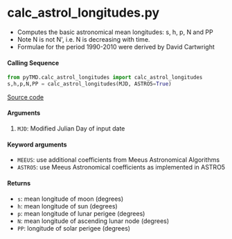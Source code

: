 calc_astrol_longitudes.py
=========================

 - Computes the basic astronomical mean longitudes: s, h, p, N and PP
 - Note N is not N', i.e. N is decreasing with time.
 - Formulae for the period 1990-2010 were derived by David Cartwright

#### Calling Sequence
```python
from pyTMD.calc_astrol_longitudes import calc_astrol_longitudes
s,h,p,N,PP = calc_astrol_longitudes(MJD, ASTRO5=True)
```
[Source code](https://github.com/tsutterley/pyTMD/blob/main/pyTMD/calc_astrol_longitudes.py)

#### Arguments
 1. `MJD`: Modified Julian Day of input date

#### Keyword arguments
 - `MEEUS`: use additional coefficients from Meeus Astronomical Algorithms
 - `ASTRO5`: use Meeus Astronomical coefficients as implemented in ASTRO5

#### Returns
 - `s`: mean longitude of moon (degrees)
 - `h`: mean longitude of sun (degrees)
 - `p`: mean longitude of lunar perigee (degrees)
 - `N`: mean longitude of ascending lunar node (degrees)
 - `PP`: longitude of solar perigee (degrees)
